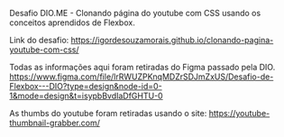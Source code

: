 Desafio DIO.ME - Clonando página do youtube com CSS usando os conceitos aprendidos de Flexbox.

Link do desafio:
https://igordesouzamorais.github.io/clonando-pagina-youtube-com-css/

Todas as informações aqui foram retiradas do Figma passado pela DIO.
https://www.figma.com/file/lrRWUZPKnqMDZrSDJmZxUS/Desafio-de-Flexbox---DIO?type=design&node-id=0-1&mode=design&t=isypbBvdIaDfGHTU-0 

As thumbs do youtube foram retiradas usando o site:
https://youtube-thumbnail-grabber.com/